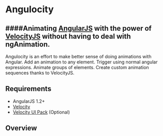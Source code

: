 # Angulocity
####Animating [AngularJS](https://angularjs.org) with the power of [VelocityJS](https://velocityjs.org) without having to deal with ngAnimation.
---
Angulocity is an effort to make better sense of doing animations with Angular. Add an animation to any element. Trigger using normal angular expressions. Animate groups of elements. Create custom animation sequences thanks to VelocityJS.

## Requirements
* AngularJS 1.2+
* [Velocity](https://github.com/julianshapiro/velocity)
* [Velocity UI Pack](https://github.com/julianshapiro/velocity) (Optional)

## Overview

